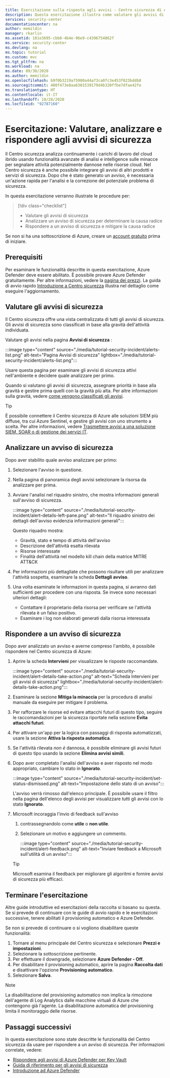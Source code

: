 ```yaml
---
title: Esercitazione sulla risposta agli avvisi - Centro sicurezza di Azure
description: Questa esercitazione illustra come valutare gli avvisi di sicurezza e come determinare la causa radice e l'ambito di un avviso.
services: security-center
documentationcenter: na
author: memildin
manager: rkarlin
ms.assetid: 181e3695-cbb8-4b4e-96e9-c4396754862f
ms.service: security-center
ms.devlang: na
ms.topic: tutorial
ms.custom: mvc
ms.tgt_pltfrm: na
ms.workload: na
ms.date: 09/30/2020
ms.author: memildin
ms.openlocfilehash: b9f0b3219a75900a44a73ca0fc3e453f023bddb8
ms.sourcegitcommit: 400f473e8aa6301539179d4b320ffbe7dfae42fe
ms.translationtype: HT
ms.contentlocale: it-IT
ms.lasthandoff: 10/28/2020
ms.locfileid: "92787160"
---
```

# <a name="tutorial-triage-investigate-and-respond-to-security-alerts"></a>Esercitazione: Valutare, analizzare e rispondere agli avvisi di sicurezza
Il Centro sicurezza analizza continuamente i carichi di lavoro del cloud ibrido usando funzionalità avanzate di analisi e intelligence sulle minacce per segnalare attività potenzialmente dannose nelle risorse cloud. Nel Centro sicurezza è anche possibile integrare gli avvisi di altri prodotti e servizi di sicurezza. Dopo che è stato generato un avviso, è necessaria un'azione rapida per l'analisi e la correzione del potenziale problema di sicurezza. 

In questa esercitazione verranno illustrate le procedure per:

> [!div class="checklist"]
> * Valutare gli avvisi di sicurezza
> * Analizzare un avviso di sicurezza per determinare la causa radice
> * Rispondere a un avviso di sicurezza e mitigare la causa radice

Se non si ha una sottoscrizione di Azure, creare un [account gratuito](https://azure.microsoft.com/free/) prima di iniziare.

## <a name="prerequisites"></a>Prerequisiti
Per esaminare le funzionalità descritte in questa esercitazione, Azure Defender deve essere abilitato. È possibile provare Azure Defender gratuitamente. Per altre informazioni, vedere la [pagina dei prezzi](https://azure.microsoft.com/pricing/details/security-center/). La guida di avvio rapido [Introduzione a Centro sicurezza](security-center-get-started.md) illustra nel dettaglio come eseguire l'aggiornamento.


## <a name="triage-security-alerts"></a>Valutare gli avvisi di sicurezza
Il Centro sicurezza offre una vista centralizzata di tutti gli avvisi di sicurezza. Gli avvisi di sicurezza sono classificati in base alla gravità dell'attività individuata. 

Valutare gli avvisi nella pagina **Avvisi di sicurezza** :

:::image type="content" source="./media/tutorial-security-incident/alerts-list.png" alt-text="Pagina Avvisi di sicurezza" lightbox="./media/tutorial-security-incident/alerts-list.png":::

Usare questa pagina per esaminare gli avvisi di sicurezza attivi nell'ambiente e decidere quale analizzare per primo.

Quando si valutano gli avvisi di sicurezza, assegnare priorità in base alla gravità e gestire prima quelli con la gravità più alta. Per altre informazioni sulla gravità, vedere [come vengono classificati gli avvisi](security-center-alerts-overview.md#how-are-alerts-classified).

> [!TIP]
> È possibile connettere il Centro sicurezza di Azure alle soluzioni SIEM più diffuse, tra cui Azure Sentinel, e gestire gli avvisi con uno strumento a scelta. Per altre informazioni, vedere [Trasmettere avvisi a una soluzione SIEM, SOAR o di gestione dei servizi IT](export-to-siem.md).


## <a name="investigate-a-security-alert"></a>Analizzare un avviso di sicurezza

Dopo aver stabilito quale avviso analizzare per primo:

1. Selezionare l'avviso in questione.
1. Nella pagina di panoramica degli avvisi selezionare la risorsa da analizzare per prima.
1. Avviare l'analisi nel riquadro sinistro, che mostra informazioni generali sull'avviso di sicurezza.

    :::image type="content" source="./media/tutorial-security-incident/alert-details-left-pane.png" alt-text="Il riquadro sinistro dei dettagli dell'avviso evidenzia informazioni generali":::

    Questo riquadro mostra:
    - Gravità, stato e tempo di attività dell'avviso
    - Descrizione dell'attività esatta rilevata
    - Risorse interessate
    - Finalità dell'attività nel modello kill chain della matrice MITRE ATT&CK

1. Per informazioni più dettagliate che possono risultare utili per analizzare l'attività sospetta, esaminare la scheda **Dettagli avviso**.

1. Una volta esaminate le informazioni in questa pagina, si avranno dati sufficienti per procedere con una risposta. Se invece sono necessari ulteriori dettagli:

    - Contattare il proprietario della risorsa per verificare se l'attività rilevata è un falso positivo.
    - Esaminare i log non elaborati generati dalla risorsa interessata

## <a name="respond-to-a-security-alert"></a>Rispondere a un avviso di sicurezza
Dopo aver analizzato un avviso e averne compreso l'ambito, è possibile rispondere nel Centro sicurezza di Azure:

1.  Aprire la scheda **Intervieni** per visualizzare le risposte raccomandate.

    :::image type="content" source="./media/tutorial-security-incident/alert-details-take-action.png" alt-text="Scheda Intervieni per gli avvisi di sicurezza" lightbox="./media/tutorial-security-incident/alert-details-take-action.png":::

1.  Esaminare la sezione **Mitiga la minaccia** per la procedura di analisi manuale da eseguire per mitigare il problema.
1.  Per rafforzare le risorse ed evitare attacchi futuri di questo tipo, seguire le raccomandazioni per la sicurezza riportate nella sezione **Evita attacchi futuri**.
1.  Per attivare un'app per la logica con passaggi di risposta automatizzati, usare la sezione **Attiva la risposta automatica**.
1.  Se l'attività rilevata *non è* dannosa, è possibile eliminare gli avvisi futuri di questo tipo usando la sezione **Elimina avvisi simili**.

1.  Dopo aver completato l'analisi dell'avviso e aver risposto nel modo appropriato, cambiare lo stato in **Ignorato**.

    :::image type="content" source="./media/tutorial-security-incident/set-status-dismissed.png" alt-text="Impostazione dello stato di un avviso":::

    L'avviso verrà rimosso dall'elenco principale. È possibile usare il filtro nella pagina dell'elenco degli avvisi per visualizzare tutti gli avvisi con lo stato **Ignorato**.

1.  Microsoft incoraggia l'invio di feedback sull'avviso
    1. contrassegnandolo come **utile** o **non utile**.
    1. Selezionare un motivo e aggiungere un commento.

        :::image type="content" source="./media/tutorial-security-incident/alert-feedback.png" alt-text="Inviare feedback a Microsoft sull'utilità di un avviso":::

    > [!TIP]
    > Microsoft esamina il feedback per migliorare gli algoritmi e fornire avvisi di sicurezza più efficaci.

## <a name="end-the-tutorial"></a>Terminare l'esercitazione

Altre guide introduttive ed esercitazioni della raccolta si basano su questa. Se si prevede di continuare con le guide di avvio rapido e le esercitazioni successive, tenere abilitati il provisioning automatico e Azure Defender. 

Se non si prevede di continuare o si vogliono disabilitare queste funzionalità:

1. Tornare al menu principale del Centro sicurezza e selezionare **Prezzi e impostazioni**.
1. Selezionare la sottoscrizione pertinente.
1. Per effettuare il downgrade, selezionare **Azure Defender - Off**.
1. Per disabilitare il provisioning automatico, aprire la pagina **Raccolta dati** e disattivare l'opzione **Provisioning automatico**.
4. Selezionare **Salva**.

>[!NOTE]
> La disabilitazione del provisioning automatico non implica la rimozione dell'agente di Log Analytics dalle macchine virtuali di Azure che contengono già l'agente. La disabilitazione automatica del provisioning limita il monitoraggio delle risorse.
>

## <a name="next-steps"></a>Passaggi successivi
In questa esercitazione sono state descritte le funzionalità del Centro sicurezza da usare per rispondere a un avviso di sicurezza. Per informazioni correlate, vedere:

- [Rispondere agli avvisi di Azure Defender per Key Vault](defender-for-key-vault-usage.md)
- [Guida di riferimento per gli avvisi di sicurezza](alerts-reference.md)
- [Introduzione ad Azure Defender](azure-defender.md)
